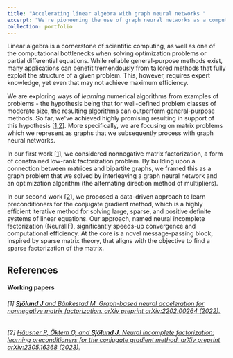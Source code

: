 ```yaml
---
title: "Accelerating linear algebra with graph neural networks "
excerpt: "We're pioneering the use of graph neural networks as a computational primitive for solving matrix problems.<br><br><img src='/images/neuralIF_demo.png'>"
collection: portfolio
---
```


Linear algebra is a cornerstone of scientific computing, as well as one of the computational bottlenecks when solving optimization problems or partial differential equations. While reliable general-purpose methods exist, many applications can benefit tremendously from tailored methods that fully exploit the structure of a given problem. This, however, requires expert knowledge, yet even that may not achieve maximum efficiency.   

We are exploring ways of *learning* numerical algorithms from examples of problems - the hypothesis being that for well-defined problem classes of moderate size, the resulting algorithms can outperform general-purpose methods. So far, we've achieved highly promising resulting in support of this hypothesis \[[1,2](#references)\]. More specifically, we are focusing on matrix problems which we represent as graphs that we subsequently process with graph neural networks.

In our first work \[[1](#references)\], we considered nonnegative matrix factorization, a form of constrained low-rank factorization problem. By building upon a connection between matrices and bipartite graphs, we framed this as a graph problem that we solved by interleaving a graph neural network and an optimization algorithm (the alternating direction method of multipliers).

In our second work \[[2](#references)\], we proposed a data-driven approach to learn preconditioners for the conjugate gradient method, which is a highly efficient iterative method for solving large, sparse, and positive definite systems of linear equations. Our approach, named neural incomplete factorization (NeuralIF), significantly speeds-up convergence and computational efficiency. At the core is a novel message-passing block, inspired by sparse matrix theory, that aligns with the objective to find a sparse factorization of the matrix.

## References

#### Working papers
###### \[1\] [<SPAN STYLE="font-weight:normal">**Sjölund J** and Bånkestad M. _Graph-based neural acceleration for nonnegative matrix factorization._ arXiv preprint arXiv:2202.00264 (2022).</SPAN>](https://arxiv.org/abs/2202.00264)

###### \[2\] [<SPAN STYLE="font-weight:normal">Häusner P, Öktem O, and **Sjölund J**. _Neural incomplete factorization: learning preconditioners for the conjugate gradient method._ arXiv preprint arXiv:2305.16368 (2023).</SPAN>](https://arxiv.org/abs/2305.16368)

